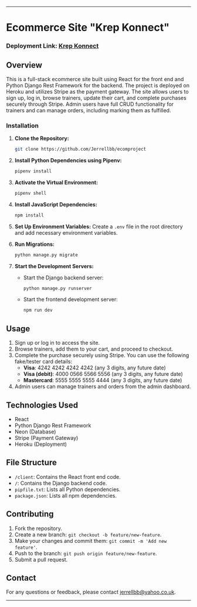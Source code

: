 
---

# Ecommerce Site "Krep Konnect"

### Deployment Link: [Krep Konnect](https://myfirstecomproject-366f55c308fc.herokuapp.com/)


## Overview
This is a full-stack ecommerce site built using React for the front end and Python Django Rest Framework for the backend. The project is deployed on Heroku and utilizes Stripe as the payment gateway. The site allows users to sign up, log in, browse trainers, update their cart, and complete purchases securely through Stripe. Admin users have full CRUD functionality for trainers and can manage orders, including marking them as fulfilled.


### Installation

1. **Clone the Repository:**
   ```bash
   git clone https://github.com/Jerrellbb/ecomproject
   ```

2. **Install Python Dependencies using Pipenv:**
   ```bash
   pipenv install
   ```

3. **Activate the Virtual Environment:**
   ```bash
   pipenv shell
   ```

4. **Install JavaScript Dependencies:**
   ```bash
   npm install
   ```

5. **Set Up Environment Variables:**
   Create a `.env` file in the root directory and add necessary environment variables.

6. **Run Migrations:**
   ```bash
   python manage.py migrate
   ```

7. **Start the Development Servers:**
   - Start the Django backend server:
     ```bash
     python manage.py runserver
     ```
   - Start the frontend development server:
     ```bash
     npm run dev
     ```





## Usage

1. Sign up or log in to access the site.
2. Browse trainers, add them to your cart, and proceed to checkout.
3. Complete the purchase securely using Stripe. You can use the following fake/tester card details:
   - **Visa**: 4242 4242 4242 4242 (any 3 digits, any future date)
   - **Visa (debit)**: 4000 0566 5566 5556 (any 3 digits, any future date)
   - **Mastercard**: 5555 5555 5555 4444 (any 3 digits, any future date)
4. Admin users can manage trainers and orders from the admin dashboard.


## Technologies Used
- React
- Python Django Rest Framework
- Neon (Database)
- Stripe (Payment Gateway)
- Heroku (Deployment)

## File Structure
- `/client`: Contains the React front end code.
- `/`: Contains the Django backend code.
- `pipfile.txt`: Lists all Python dependencies.
- `package.json`: Lists all npm dependencies.

## Contributing
1. Fork the repository.
2. Create a new branch: `git checkout -b feature/new-feature`.
3. Make your changes and commit them: `git commit -m 'Add new feature'`.
4. Push to the branch: `git push origin feature/new-feature`.
5. Submit a pull request.



## Contact
For any questions or feedback, please contact [jerrellbb@yahoo.co.uk](mailto:jerrellbb@yahoo.co.uk).

--- 

